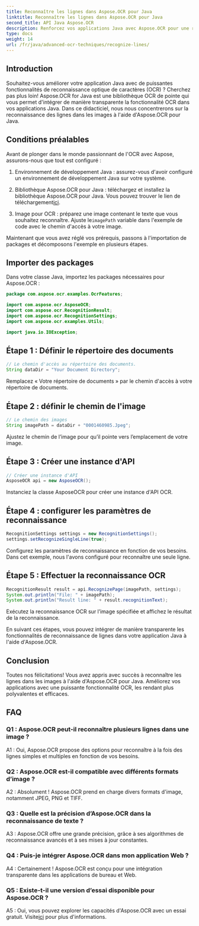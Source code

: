 ```yaml
---
title: Reconnaître les lignes dans Aspose.OCR pour Java
linktitle: Reconnaître les lignes dans Aspose.OCR pour Java
second_title: API Java Aspose.OCR
description: Renforcez vos applications Java avec Aspose.OCR pour une reconnaissance de texte précise. Intégration facile, haute précision.
type: docs
weight: 14
url: /fr/java/advanced-ocr-techniques/recognize-lines/
---
```

## Introduction

Souhaitez-vous améliorer votre application Java avec de puissantes fonctionnalités de reconnaissance optique de caractères (OCR) ? Cherchez pas plus loin! Aspose.OCR for Java est une bibliothèque OCR de pointe qui vous permet d'intégrer de manière transparente la fonctionnalité OCR dans vos applications Java. Dans ce didacticiel, nous nous concentrerons sur la reconnaissance des lignes dans les images à l'aide d'Aspose.OCR pour Java.

## Conditions préalables

Avant de plonger dans le monde passionnant de l'OCR avec Aspose, assurons-nous que tout est configuré :

1. Environnement de développement Java : assurez-vous d'avoir configuré un environnement de développement Java sur votre système.

2.  Bibliothèque Aspose.OCR pour Java : téléchargez et installez la bibliothèque Aspose.OCR pour Java. Vous pouvez trouver le lien de téléchargement[ici](https://releases.aspose.com/ocr/java/).

3.  Image pour OCR : préparez une image contenant le texte que vous souhaitez reconnaître. Ajuste le`imagePath` variable dans l'exemple de code avec le chemin d'accès à votre image.

Maintenant que vous avez réglé vos prérequis, passons à l'importation de packages et décomposons l'exemple en plusieurs étapes.

## Importer des packages

Dans votre classe Java, importez les packages nécessaires pour Aspose.OCR :

```java
package com.aspose.ocr.examples.OcrFeatures;

import com.aspose.ocr.AsposeOCR;
import com.aspose.ocr.RecognitionResult;
import com.aspose.ocr.RecognitionSettings;
import com.aspose.ocr.examples.Utils;

import java.io.IOException;
```

## Étape 1 : Définir le répertoire des documents

```java
// Le chemin d'accès au répertoire des documents.
String dataDir = "Your Document Directory";
```

Remplacez « Votre répertoire de documents » par le chemin d'accès à votre répertoire de documents.

## Étape 2 : définir le chemin de l'image

```java
// Le chemin des images
String imagePath = dataDir + "0001460985.Jpeg";
```

Ajustez le chemin de l’image pour qu’il pointe vers l’emplacement de votre image.

## Étape 3 : Créer une instance d'API

```java
// Créer une instance d'API
AsposeOCR api = new AsposeOCR();
```

Instanciez la classe AsposeOCR pour créer une instance d'API OCR.

## Étape 4 : configurer les paramètres de reconnaissance

```java
RecognitionSettings settings = new RecognitionSettings();
settings.setRecognizeSingleLine(true);
```

Configurez les paramètres de reconnaissance en fonction de vos besoins. Dans cet exemple, nous l'avons configuré pour reconnaître une seule ligne.

## Étape 5 : Effectuer la reconnaissance OCR

```java
RecognitionResult result = api.RecognizePage(imagePath, settings);
System.out.println("File: " + imagePath);
System.out.println("Result line: " + result.recognitionText);
```

Exécutez la reconnaissance OCR sur l’image spécifiée et affichez le résultat de la reconnaissance.

En suivant ces étapes, vous pouvez intégrer de manière transparente les fonctionnalités de reconnaissance de lignes dans votre application Java à l'aide d'Aspose.OCR.

## Conclusion

Toutes nos félicitations! Vous avez appris avec succès à reconnaître les lignes dans les images à l'aide d'Aspose.OCR pour Java. Améliorez vos applications avec une puissante fonctionnalité OCR, les rendant plus polyvalentes et efficaces.

## FAQ

### Q1 : Aspose.OCR peut-il reconnaître plusieurs lignes dans une image ?

A1 : Oui, Aspose.OCR propose des options pour reconnaître à la fois des lignes simples et multiples en fonction de vos besoins.

### Q2 : Aspose.OCR est-il compatible avec différents formats d’image ?

A2 : Absolument ! Aspose.OCR prend en charge divers formats d'image, notamment JPEG, PNG et TIFF.

### Q3 : Quelle est la précision d’Aspose.OCR dans la reconnaissance de texte ?

A3 : Aspose.OCR offre une grande précision, grâce à ses algorithmes de reconnaissance avancés et à ses mises à jour constantes.

### Q4 : Puis-je intégrer Aspose.OCR dans mon application Web ?

A4 : Certainement ! Aspose.OCR est conçu pour une intégration transparente dans les applications de bureau et Web.

### Q5 : Existe-t-il une version d’essai disponible pour Aspose.OCR ?

 A5 : Oui, vous pouvez explorer les capacités d'Aspose.OCR avec un essai gratuit. Visite[ici](https://releases.aspose.com/) pour plus d'informations.
